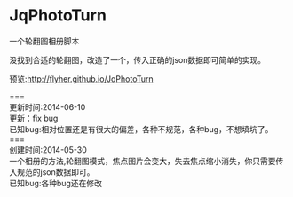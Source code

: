 JqPhotoTurn
===========

一个轮翻图相册脚本<br/>

没找到合适的轮翻图，改造了一个，传入正确的json数据即可简单的实现。<br/>

预览:http://flyher.github.io/JqPhotoTurn


===<br/>
更新时间:2014-06-10<br/>
更新：fix bug<br/>
已知bug:相对位置还是有很大的偏差，各种不规范，各种bug，不想填坑了。
===<br/>
创建时间:2014-05-30<br/>
一个相册的方法,轮翻图模式，焦点图片会变大，失去焦点缩小消失，你只需要传入规范的json数据即可。<br/>
已知bug:各种bug还在修改